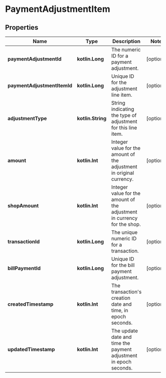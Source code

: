 
# PaymentAdjustmentItem

## Properties
| Name | Type | Description | Notes |
| ------------ | ------------- | ------------- | ------------- |
| **paymentAdjustmentId** | **kotlin.Long** | The numeric ID for a payment adjustment. |  [optional] |
| **paymentAdjustmentItemId** | **kotlin.Long** | Unique ID for the adjustment line item. |  [optional] |
| **adjustmentType** | **kotlin.String** | String indicating the type of adjustment for this line item. |  [optional] |
| **amount** | **kotlin.Int** | Integer value for the amount of the adjustment in original currency. |  [optional] |
| **shopAmount** | **kotlin.Int** | Integer value for the amount of the adjustment in currency for the shop. |  [optional] |
| **transactionId** | **kotlin.Long** | The unique numeric ID for a transaction. |  [optional] |
| **billPaymentId** | **kotlin.Long** | Unique ID for the bill payment adjustment. |  [optional] |
| **createdTimestamp** | **kotlin.Int** | The transaction&#39;s creation date and time, in epoch seconds. |  [optional] |
| **updatedTimestamp** | **kotlin.Int** | The update date and time the payment adjustment in epoch seconds. |  [optional] |



